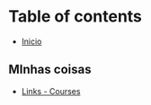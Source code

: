 # Table of contents

* [Inicio](README.md)

## MInhas coisas

* [Links - Courses](minhas-coisas/links-courses.md)

